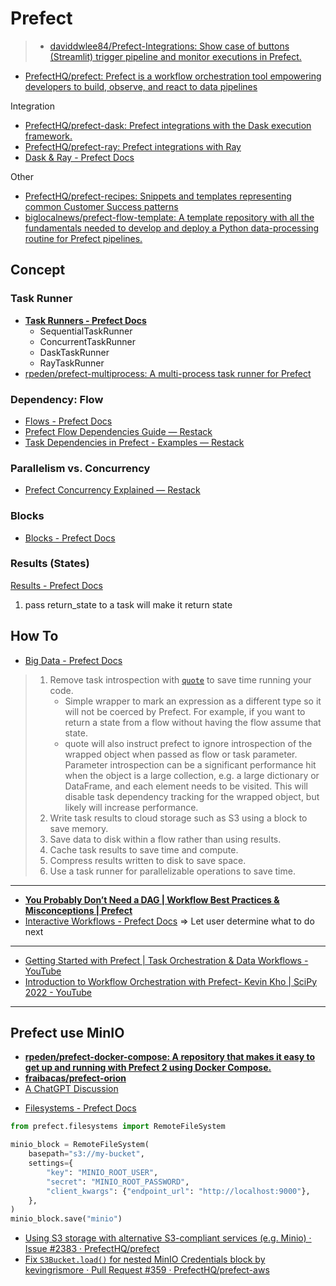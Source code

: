 # Prefect

> * [daviddwlee84/Prefect-Integrations: Show case of buttons (Streamlit) trigger pipeline and monitor executions in Prefect.](https://github.com/daviddwlee84/Prefect-Integrations)

* [PrefectHQ/prefect: Prefect is a workflow orchestration tool empowering developers to build, observe, and react to data pipelines](https://github.com/PrefectHQ/prefect)

Integration

* [PrefectHQ/prefect-dask: Prefect integrations with the Dask execution framework.](https://github.com/PrefectHQ/prefect-dask)
* [PrefectHQ/prefect-ray: Prefect integrations with Ray](https://github.com/PrefectHQ/prefect-ray)
* [Dask & Ray - Prefect Docs](https://docs.prefect.io/latest/guides/dask-ray-task-runners/?h=parallel+execution)

Other

* [PrefectHQ/prefect-recipes: Snippets and templates representing common Customer Success patterns](https://github.com/PrefectHQ/prefect-recipes)
* [biglocalnews/prefect-flow-template: A template repository with all the fundamentals needed to develop and deploy a Python data-processing routine for Prefect pipelines.](https://github.com/biglocalnews/prefect-flow-template)

## Concept

### Task Runner

* [**Task Runners - Prefect Docs**](https://docs.prefect.io/latest/concepts/task-runners/)
    * SequentialTaskRunner
    * ConcurrentTaskRunner
    * DaskTaskRunner
    * RayTaskRunner
* [rpeden/prefect-multiprocess: A multi-process task runner for Prefect](https://github.com/rpeden/prefect-multiprocess)

### Dependency: Flow

* [Flows - Prefect Docs](https://docs.prefect.io/latest/concepts/flows/)
* [Prefect Flow Dependencies Guide — Restack](https://www.restack.io/docs/prefect-knowledge-prefect-flow-dependencies)
* [Task Dependencies in Prefect - Examples — Restack](https://www.restack.io/docs/prefect-knowledge-prefect-task-dependencies-examples)

### Parallelism vs. Concurrency

* [Prefect Concurrency Explained — Restack](https://www.restack.io/docs/prefect-knowledge-prefect-concurrency-guide)

### Blocks

* [Blocks - Prefect Docs](https://docs.prefect.io/latest/concepts/blocks/)

### Results (States)

[Results - Prefect Docs](https://docs.prefect.io/latest/concepts/results/)

1. pass return_state to a task will make it return state

## How To

* [Big Data - Prefect Docs](https://docs.prefect.io/latest/guides/big-data/?h=cache#optimizing-your-python-code-with-prefect-for-big-data)

> 1. Remove task introspection with [`quote`](https://docs.prefect.io/latest/api-ref/prefect/utilities/annotations/#prefect.utilities.annotations.quote) to save time running your code.
>    * Simple wrapper to mark an expression as a different type so it will not be coerced by Prefect. For example, if you want to return a state from a flow without having the flow assume that state.
>    * quote will also instruct prefect to ignore introspection of the wrapped object when passed as flow or task parameter. Parameter introspection can be a significant performance hit when the object is a large collection, e.g. a large dictionary or DataFrame, and each element needs to be visited. This will disable task dependency tracking for the wrapped object, but likely will increase performance.
> 2. Write task results to cloud storage such as S3 using a block to save memory.
> 3. Save data to disk within a flow rather than using results.
> 4. Cache task results to save time and compute.
> 5. Compress results written to disk to save space.
> 6. Use a task runner for parallelizable operations to save time.

---

* [**You Probably Don’t Need a DAG | Workflow Best Practices & Misconceptions | Prefect**](https://www.prefect.io/blog/you-probably-dont-need-a-dag)
* [Interactive Workflows - Prefect Docs](https://docs.prefect.io/latest/guides/creating-interactive-workflows/) => Let user determine what to do next

---

* [Getting Started with Prefect | Task Orchestration & Data Workflows - YouTube](https://www.youtube.com/watch?v=D5DhwVNHWeU)
* [Introduction to Workflow Orchestration with Prefect- Kevin Kho | SciPy 2022 - YouTube](https://www.youtube.com/watch?v=XL4wgLUp-VA)

---

## Prefect use MinIO

* [**rpeden/prefect-docker-compose: A repository that makes it easy to get up and running with Prefect 2 using Docker Compose.**](https://github.com/rpeden/prefect-docker-compose)
* [**fraibacas/prefect-orion**](https://github.com/fraibacas/prefect-orion)
* [A ChatGPT Discussion](https://chat.openai.com/share/9ffbaa5a-4b50-4df6-aa77-3e59273d28d0)

- [Filesystems - Prefect Docs](https://docs.prefect.io/latest/concepts/filesystems/#remotefilesystem-examples)

```py
from prefect.filesystems import RemoteFileSystem

minio_block = RemoteFileSystem(
    basepath="s3://my-bucket",
    settings={
        "key": "MINIO_ROOT_USER",
        "secret": "MINIO_ROOT_PASSWORD",
        "client_kwargs": {"endpoint_url": "http://localhost:9000"},
    },
)
minio_block.save("minio")
```

- [Using S3 storage with alternative S3-compliant services (e.g. Minio) · Issue #2383 · PrefectHQ/prefect](https://github.com/PrefectHQ/prefect/issues/2383)
- [Fix `S3Bucket.load()` for nested MinIO Credentials block by kevingrismore · Pull Request #359 · PrefectHQ/prefect-aws](https://github.com/PrefectHQ/prefect-aws/pull/359)
